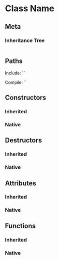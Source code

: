# Class Name
## Meta
### Inheritance Tree
```
```
## Paths
Include: ``

Compile: ``
## Constructors
### Inherited
### Native
## Destructors
### Inherited
### Native
## Attributes
### Inherited
### Native
## Functions
### Inherited
### Native